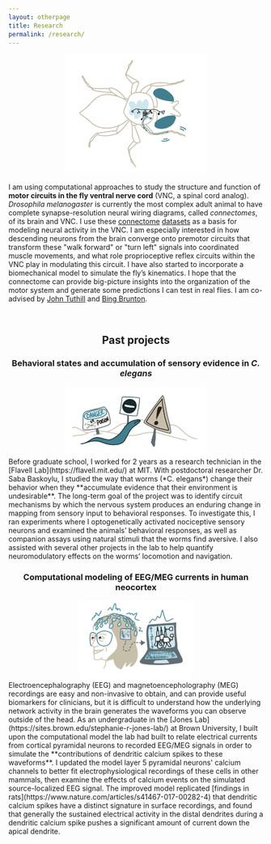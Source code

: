```yaml
---
layout: otherpage
title: Research
permalink: /research/
---
```


<!-- ## Current research -->
<p align="center">
    <img style="margin-right: 20px; margin-left: 20px; max-width: 20em;" src="/images/Website fly.svg" alt="drawing of a fly with VNC neurons"/>
</p>
<!-- <img margin-right: 50px; margin-left: 50px; margin-top: 20px; margin-bottom: 20px; src="/images/Website fly.svg" alt="" width="60%" display=block/> -->


I am using computational approaches to study the structure and function of **motor circuits in the fly ventral nerve cord** (VNC, a spinal cord analog). *Drosophila melanogaster* is currently the most complex adult animal to have complete synapse-resolution neural wiring diagrams, called *connectomes*, of its brain and VNC. I use these [connectome](https://www.sciencedirect.com/science/article/pii/S0092867420316834?via%3Dihub) [datasets](https://www.biorxiv.org/content/10.1101/2023.06.05.543757v1) as a basis for modeling neural activity in the VNC. I am especially interested in how descending neurons from the brain converge onto premotor circuits that transform these "walk forward" or "turn left" signals into coordinated muscle movements, and what role proprioceptive reflex circuits within the VNC play in modulating this circuit. I have also started to incorporate a biomechanical model to simulate the fly’s kinematics. I hope that the connectome can provide big-picture insights into the organization of the motor system and generate some predictions I can test in real flies. I am co-advised by [John Tuthill](https://faculty.washington.edu/tuthill/index.html) and [Bing Brunton](https://www.bingbrunton.com/).

<center>
<br><h2>Past projects</h2>
    <h3>Behavioral states and accumulation of sensory evidence in <i>C. elegans</i></h3>
    <img style="margin-right: 20px; margin-left: 20px; max-width: 20em" src="/images/Website worm.svg" alt="drawing of a fly with VNC neurons"/>
</center>
Before graduate school, I worked for 2 years as a research technician in the [Flavell Lab](https://flavell.mit.edu/) at MIT. With postdoctoral researcher Dr. Saba Baskoylu, I studied the way that worms (*C. elegans*) change their behavior when they **accumulate evidence that their environment is undesirable**. The long-term goal of the project was to identify circuit mechanisms by which the nervous system produces an enduring change in mapping from sensory input to behavioral responses. To investigate this, I ran experiments where I optogenetically activated nociceptive sensory neurons and examined the animals’ behavioral responses, as well as companion assays using natural stimuli that the worms find aversive. I also assisted with several other projects in the lab to help quantify neuromodulatory effects on the worms’ locomotion and navigation.


<center>
    <h3>Computational modeling of EEG/MEG currents in human neocortex</h3>
    <img style="margin-right: 20px; margin-left: 20px; max-width: 16em" src="/images/Website EEG.svg" alt="drawing of a fly with VNC neurons"/>
</center>
Electroencephalography (EEG) and magnetoencepholography (MEG) recordings are easy and non-invasive to obtain, and can provide useful biomarkers for clinicians, but it is difficult to understand how the underlying network activity in the brain generates the waveforms you can observe outside of the head. As an undergraduate in the [Jones Lab](https://sites.brown.edu/stephanie-r-jones-lab/) at Brown University, I built upon the computational model the lab had built to relate electrical currents from cortical pyramidal neurons to recorded EEG/MEG signals in order to simulate the **contributions of dendritic calcium spikes to these waveforms**. I updated the model layer 5 pyramidal neurons' calcium channels to better fit electrophysiological recordings of these cells in other mammals, then examine the effects of calcium events on the simulated source-localized EEG signal. The improved model replicated [findings in rats](https://www.nature.com/articles/s41467-017-00282-4) that dendritic calcium spikes have a distinct signature in surface recordings, and found that generally the sustained electrical activity in the distal dendrites during a dendritic calcium spike pushes a significant amount of current down the apical dendrite.